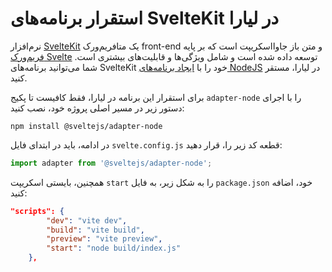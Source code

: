 # استقرار برنامه‌های SvelteKit در لیارا

نرم‌افزار [SvelteKit](https://svelte.dev/) یک متافریم‌ورک front-end و متن باز جاوااسکریپت است که بر پایه [فریم‌ورک Svelte](../svelte/starter.md) توسعه داده شده است و شامل ویژگی‌ها و قابلیت‌های بیشتری است. شما می‌توانید برنامه‌های SvelteKit خود را با [ایجاد برنامه‌های NodeJS](../../how-tos/create-app.md) در لیارا، مستقر کنید.


برای استقرار این برنامه در لیارا، فقط کافیست تا پکیج `adapter-node` را با اجرای دستور زیر در مسیر اصلی پروژه خود، نصب کنید:

```
npm install @sveltejs/adapter-node
```

در ادامه، باید در ابتدای فایل `svelte.config.js` قطعه کد زیر را، قرار دهید:

```js
import adapter from '@sveltejs/adapter-node';
```

همچنین، بایستی اسکریپت `start` را به شکل زیر، به فایل `package.json` خود، اضافه کنید:

```json
"scripts": {
		"dev": "vite dev",
		"build": "vite build",
		"preview": "vite preview",
		"start": "node build/index.js"
	},
```


